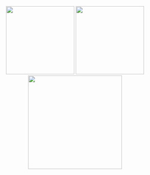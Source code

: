 <div align="center">
<img src="https://github-readme-stats.vercel.app/api?username=cyrilnapo&show_icons=true&theme=transparent&hide_rank=true&hide_border=true&show=prs_merged_percentage&hide=stars&title_color=bbf158&icon_color=bbf158&text_color=ffffff&bg_color=000000&border_radius=0"height="182" />
<img src = "https://github-readme-stats.vercel.app/api/top-langs/?username=cyrilnapo&layout=compact&hide_border=true&hide_progress=true&title_color=bbf158&icon_color=bbf158&text_color=ffffff&bg_color=000000&border_radius=0" height="182"/>
  <img src="https://github-readme-activity-graph.vercel.app/graph?username=cyrilnapo&layout=compact&theme=github-compact&hide_border=true&hide_title=false&grid=true&line=bbf158&point=false&days=40&bg_color=000000" height="250"/>
</div>
